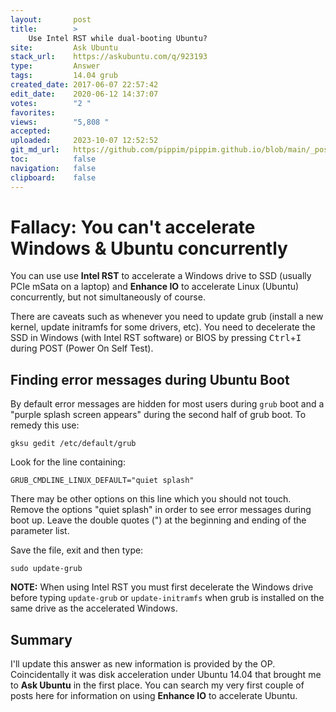 ```yaml
---
layout:       post
title:        >
    Use Intel RST while dual-booting Ubuntu?
site:         Ask Ubuntu
stack_url:    https://askubuntu.com/q/923193
type:         Answer
tags:         14.04 grub
created_date: 2017-06-07 22:57:42
edit_date:    2020-06-12 14:37:07
votes:        "2 "
favorites:    
views:        "5,808 "
accepted:     
uploaded:     2023-10-07 12:52:52
git_md_url:   https://github.com/pippim/pippim.github.io/blob/main/_posts/2017/2017-06-07-Use-Intel-RST-while-dual-booting-Ubuntu_.md
toc:          false
navigation:   false
clipboard:    false
---
```


# Fallacy: You can't accelerate Windows & Ubuntu concurrently

You can use use **Intel RST** to accelerate a Windows drive to SSD (usually PCIe mSata on a laptop) and **Enhance IO** to accelerate Linux (Ubuntu) concurrently, but not simultaneously of course.

There are caveats such as whenever you need to update grub (install a new kernel, update initramfs for some drivers, etc). You need to decelerate the SSD in Windows (with Intel RST software) or BIOS by pressing <kbd>Ctrl</kbd>+<kbd>I</kbd> during POST (Power On Self Test).

## Finding error messages during Ubuntu Boot

By default error messages are hidden for most users during `grub` boot and a "purple splash screen appears" during the second half of grub boot. To remedy this use:

``` 
gksu gedit /etc/default/grub
```

Look for the line containing:

``` 
GRUB_CMDLINE_LINUX_DEFAULT="quiet splash"
```

There may be other options on this line which you should not touch. Remove the options "quiet splash" in order to see error messages during boot up. Leave the double quotes (") at the beginning and ending of the parameter list.

Save the file, exit and then type:

``` 
sudo update-grub
```

**NOTE:** When using Intel RST you must first decelerate the Windows drive before typing `update-grub` or `update-initramfs` when grub is installed on the same drive as the accelerated Windows.

## Summary

I'll update this answer as new information is provided by the OP. Coincidentally it was disk acceleration under Ubuntu 14.04 that brought me to **Ask Ubuntu** in the first place. You can search my very first couple of posts here for information on using **Enhance IO** to accelerate Ubuntu.
